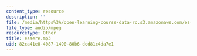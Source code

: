 ```yaml
---
content_type: resource
description: ''
file: /media/https%3A/open-learning-course-data-rc.s3.amazonaws.com/es-s41-speak-italian-with-your-mouth-full-spring-2012/82ca41e84087149080b6dcd81c4da7e1_essere.mp3
file_type: audio/mpeg
resourcetype: Other
title: essere.mp3
uid: 82ca41e8-4087-1490-80b6-dcd81c4da7e1
---
```

